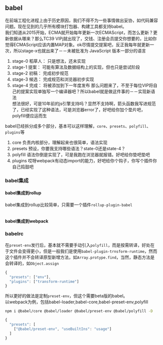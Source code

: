 ## babel
在前端工程化进程上由于历史原因，我们不得不为一些事情做出妥协，如代码兼容问题。现在见到的几乎所有模块打包器、构建工具都支持babel。  
我们知道从2015开始，ECMA就开始每年更新一次ECMAScript，而怎么更新？更新依据从哪来？那么TC39 VIPj就出现了，交钱、注册会员提交你想要的，比如你觉得ECMAScript应该内置MAP对象。ok尽情提交提案吧，反正我每年就更新一次，所以stage-x也就出来了－－未被批准为 JavaScript 版本一部分的语言  
1. stage-0 稻草人： 只是想法，还未实现
2. stage-1 提案： 可能有算法及数据结构上的实现，但也只是尝试阶段
3. stage-2 初稿： 完成初步规范
4. stage-3 候选： 完成规范和浏览器初步实现
5. stage-4 完成： 将被添加到下一年度发布
那么问题来了，不至于每位VIP将自己的提案实现单独写一个编译器吧？所以babel就是做这件事的－－实现新语法  
想法很好，可是10年前的js引擎支持吗？显然不支持啊，箭头函数我写进规范了，已经实现了这种语法，可是浏览器error了，好吧给你加个垫片吧，polyfill便应运而生  

babel已经拆分成多个部分，基本可以这样理解，`core`、`presets`、`polyfill`、`plugins`等  
1. core 负责内核部分，理解起来也很简单，语法实现
2. presets 预设，你要我支持哪些语法？state-0还是state-4？
3. polyfill 语法你倒是实现了，可是我跑在浏览器就报错。好吧给你垫吧垫吧
4. plugins 哎呀webpack有动态import的能力，好吧给你个钩子，你写个插件你自己捣鼓吧

### babel集成
#### babel集成到rollup
babel集成到rollup比较简单，只需要一个插件`rollup-plugin-babel`
```
```

#### babel集成到webpack

### babelrc
在`preset-env`发行后，基本就不需要手动引入`polyfill`，而是按需转译，好处在于文件会变得更小，但是一般我们是使用`babel-plugin-trnsform-runtime`，然而这个插件并不会转译原型新增方法，如`Array.protype.find`，当然，静态方法是会转译的，如`Object.assign`
```JavaScript
{
  "presets": ["env"],
  "plugins": ["transform-runtime"]
}
```

所以更好的做法是定制`preset-env`，但这个需要beta版的babel。  
以webpack为例，包括babel-loader,babel-core,babel-preset-env,polyfill

```sh
npm i @babel/core @babel/loader @babel/preset-env @babel/polyfill -D
```

```JavaScript
{
  "presets": [
    ["@babel/preset-env", "useBuiltIns": "usage"]
  ]
}
```
